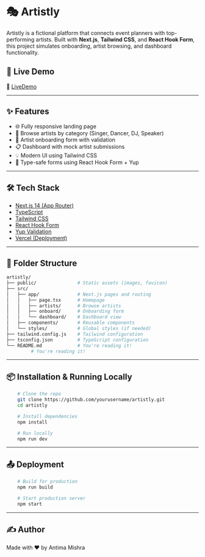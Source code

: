 # 🎭 Artistly

Artistly is a fictional platform that connects event planners with top-performing artists. Built with **Next.js**, **Tailwind CSS**, and **React Hook Form**, this project simulates onboarding, artist browsing, and dashboard functionality.

## 🚀 Live Demo

🔗 [LiveDemo](https://artistly-five-sooty.vercel.app/)  

---

## ✨ Features

- 🌐 Fully responsive landing page
- 🎨 Browse artists by category (Singer, Dancer, DJ, Speaker)
- 📝 Artist onboarding form with validation
- 📋 Dashboard with mock artist submissions
- 💡 Modern UI using Tailwind CSS
- 🔧 Type-safe forms using React Hook Form + Yup

---

## 🛠 Tech Stack

- [Next.js 14 (App Router)](https://nextjs.org/)
- [TypeScript](https://www.typescriptlang.org/)
- [Tailwind CSS](https://tailwindcss.com/)
- [React Hook Form](https://react-hook-form.com/)
- [Yup Validation](https://github.com/jquense/yup)
- [Vercel (Deployment)](https://vercel.com)

---

## 📂 Folder Structure

```bash
artistly/
├── public/               # Static assets (images, favicon)
├── src/
│   ├── app/              # Next.js pages and routing
│   │   ├── page.tsx      # Homepage
│   │   ├── artists/      # Browse artists
│   │   ├── onboard/      # Onboarding form
│   │   └── dashboard/    # Dashboard view
│   ├── components/       # Reusable components
│   └── styles/           # Global styles (if needed)
├── tailwind.config.js    # Tailwind configuration
├── tsconfig.json         # TypeScript configuration
└── README.md             # You're reading it!
         # You're reading it!
```
---


## 📦 Installation & Running Locally
```bash
    # Clone the repo
    git clone https://github.com/yourusername/artistly.git
    cd artistly

    # Install dependencies
    npm install

    # Run locally
    npm run dev
```
---

## 📤 Deployment
```bash 
    # Build for production
    npm run build

    # Start production server
    npm start
```
---
## ✍️ Author
Made with ❤️ by Antima Mishra